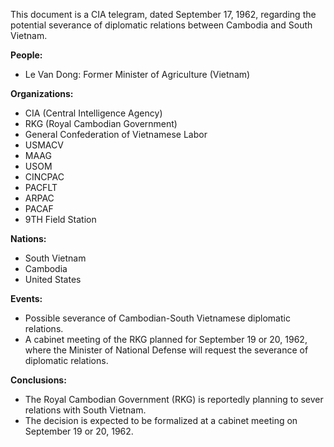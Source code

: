 This document is a CIA telegram, dated September 17, 1962, regarding the potential severance of diplomatic relations between Cambodia and South Vietnam.

**People:**

*   Le Van Dong: Former Minister of Agriculture (Vietnam)

**Organizations:**

*   CIA (Central Intelligence Agency)
*   RKG (Royal Cambodian Government)
*   General Confederation of Vietnamese Labor
*   USMACV
*   MAAG
*   USOM
*   CINCPAC
*   PACFLT
*   ARPAC
*   PACAF
*   9TH Field Station

**Nations:**

*   South Vietnam
*   Cambodia
*   United States

**Events:**

*   Possible severance of Cambodian-South Vietnamese diplomatic relations.
*   A cabinet meeting of the RKG planned for September 19 or 20, 1962, where the Minister of National Defense will request the severance of diplomatic relations.

**Conclusions:**

*   The Royal Cambodian Government (RKG) is reportedly planning to sever relations with South Vietnam.
*   The decision is expected to be formalized at a cabinet meeting on September 19 or 20, 1962.
